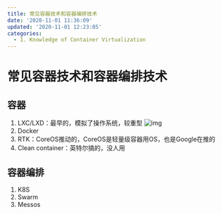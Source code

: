 ```yaml
---
title: 常见容器技术和容器编排技术
date: '2020-11-01 11:36:09'
updated: '2020-11-01 12:23:05'
categories:
  - 1. Knowledge of Container Virtualization
---
```

# 常见容器技术和容器编排技术

## 容器

1.  LXC/LXD：最早的，模拟了操作系统，较重型 
   ![img](https://raw.githubusercontent.com/furrybear/res/master/img/20190304151401.png)
2.  Docker
3.  RTK：CoreOS推动的，CoreOS是轻量级容器用OS，也是Google在推的
4.  Clean container：英特尔搞的，没人用



## 容器编排

1.  K8S
2.  Swarm
3.  Messos
